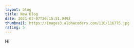 ```yaml
---
layout: blog
title: New Blog
date: 2021-03-07T20:15:51.949Z
thumbnail: https://images3.alphacoders.com/116/116775.jpg
rating: 5
---
```

Hi